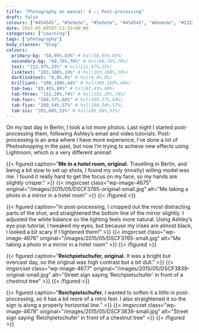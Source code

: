 ```yaml
---
title: "Photography on manual: 4 –; Post-processing"
draft: false
colours: ["#454545", "#5e5e5e", "#5e5e5e", "#454545", "#dedede", "#232323", "#dedede"]
date: 2015-05-09T07:53:33+00:00
categories: ["Learning"]
tags: ["photography"]
body_classes: "blog"
colours:
  primary-bg: "58,95%,83%" # hsl(58,95%,83%)
  secondary-bg: "60,76%,76%" # hsl(60,76%,76%)
  text: "212,47%,25%" # hsl(212,47%,25%)
  linktext: "193,100%,19%" # hsl(193,100%,19%)
  darklinktext: "0,0%,0%" # hsl(0,0%,0%)
  brilliant: "208,100%,44%" # hsl(208,100%,44%)
  tab-two: "83,45%,80%" # hsl(83,45%,80%)
  tab-three: "152,28%,74%" # hsl(152,28%,74%)
  tab-four: "189,37%,64%" # hsl(189,37%,64%)
  tab-five: "200,54%,57%" # hsl(200,54%,57%)
  tab-six: "205,68%,51%" # hsl(205,68%,51%)
---
```


On my last day in Berlin, I took a lot more photos. Last night I started post-processing them, following Ashley’s email and video tutorials. Post-processing is an area where I have more experience, I’ve done a lot of Photoshopping in the past, but now I’m trying to achieve new effects using Lightroom, which is a very different animal!

{{< figured caption="**Me in a hotel room, original.** Travelling in Berlin, and being a bit slow to set up shots, I found my only (mostly) willing model was me. I found it really hard to get the focus on my face, so my hands are slightly crisper." >}}
  {{< imgsrcset class="wp-image-4675" original="/images/2015/05/DSCF3765-original-small.jpg" alt="Me taking a photo in a mirror in a hotel room" >}}
{{< /figured >}}

{{< figured caption="In post-processing, I cropped out the most distracting parts of the shot, and straightened the bottom line of the mirror slightly. I adjusted the white balance so the lighting feels more natural. Using Ashley’s eye pop tutorial, I tweaked my eyes, but because my irises are almost black, I looked a bit scary if I lightened them!" >}}
  {{< imgsrcset class="wp-image-4676" original="/images/2015/05/DSCF3765-small.jpg" alt="Me taking a photo in a mirror in a hotel room" >}}
{{< /figured >}}

{{< figured caption="**Reichpietschufer, original.** It was a bright but overcast day, so the original was high contrast but a bit dull." >}}
  {{< imgsrcset class="wp-image-4677" original="/images/2015/05/DSCF3839-original-small.jpg" alt="Street sign saying ‘Reichpietschufer’ in front of a chestnut tree" >}}
{{< /figured >}}

{{< figured caption="**Reichpietschufer.** I wanted to soften it a little in post-processing, so it has a bit more of a retro feel. I also straightened it so the sign is along a properly horizontal line." >}}
  {{< imgsrcset class="wp-image-4678" original="/images/2015/05/DSCF3839-small.jpg" alt="Street sign saying ‘Reichpietschufer’ in front of a chestnut tree" >}}
{{< /figured >}}

